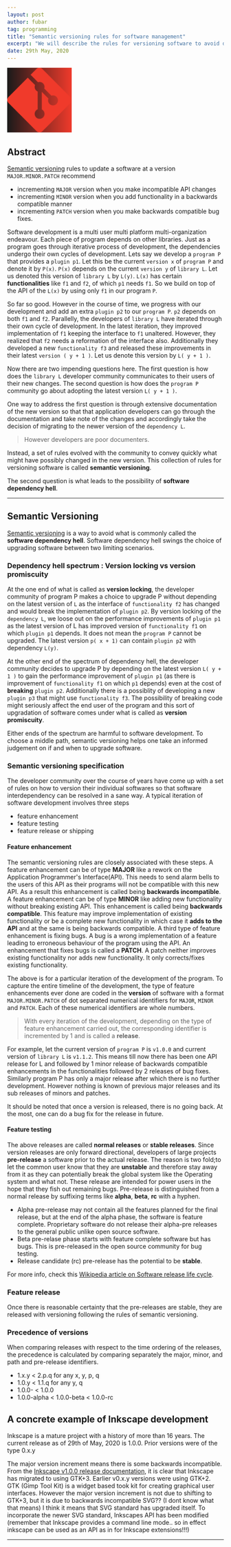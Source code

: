 ```yaml
---
layout: post
author: fubar
tag: programming
title: "Semantic versioning rules for software management"
excerpt: "We will describe the rules for versioning software to avoid dependency hell"
date: 29th May, 2020
---
```


<div class="box">
<img src="/assets/images/Git/gitLogo.svg"
alt="Git-logo"
width = 150px >
</div>

## Abstract

[Semantic versioning](https://semver.org/) rules to update a software at a version `MAJOR.MINOR.PATCH` recommend
- incrementing `MAJOR` version when you make incompatible API changes
- incrementing `MINOR` version when you add functionality in a backwards compatible manner
- incrementing `PATCH` version when you make backwards compatible bug fixes.

Software development is a multi user multi platform multi-organization endeavour. Each piece of program depends on other libraries.
Just as a program goes through iterative process of development, the dependencies undergo their own cycles of development. Lets say we develop a `program P` that provides a `plugin p1`. Let this be the current `version x` of `program P` and denote it by `P(x)`. `P(x)` depends on the current `version y` of `library L`. Let us denoted this version of `library L` by `L(y)`. `L(x)` has certain **functionalities** like `f1` and `f2`, of which `p1` needs `f1`. So we build on top of the API of the `L(x)` by using only `f1` in our program `P`.

So far so good. However in the course of time, we progress with our development and add an extra `plugin p2` to our `program P`. `p2` depends on both `f1` and `f2`. Parallelly, the developers of `library L` have iterated through their own cycle of development. In the latest iteration, they improved implementation of `f1` keeping the interface to `f1` unaltered. However, they realized that `f2` needs a reformation of the interface also. Additionally they developed a new `functionality f3` and released these improvements in their latest `version ( y + 1 )`. Let us denote this version by `L( y + 1 )`.

Now there are two impending questions here. The first question is how does the `library L` developer community communicates to their users of their new changes. The second question is how does the `program P` community go about adopting the latest version `L( y + 1 )`.

One way to address the first question is  through extensive documentation of the new version so that that application developers can go through the documentation and take note of the changes and accordingly take the decision of migrating to the newer version of the `dependency L`.

>However developers are poor documenters.

Instead, a set of rules evolved with the community to convey quickly what might have possibly changed in the new version. This collection of rules for versioning software is called **semantic versioning**.

The second question is what leads to the possibility of **software dependency hell**.

---

## Semantic Versioning

[Semantic versioning](https://semver.org/) is a way to avoid what is commonly called the **software dependency hell**. Software dependency hell swings the choice of upgrading software between two limiting scenarios.

### Dependency hell spectrum : Version locking vs version promiscuity
At the one end of what is called as **version locking**, the developer community of program P makes a choice to upgrade P without depending on the latest version of `L` as the interface of `functionality f2` has changed and would break the implementation of `plugin p2`. By version locking of the `dependency L`, we loose out on the performance improvements of `plugin p1` as the latest version of L has improved version of `functionality f1` on which `plugin p1` depends. It does not mean the `program P` cannot be upgraded. The latest version `p( x + 1)` can contain `plugin p2` with dependency `L(y)`.

At the other end of the spectrum of dependency hell, the developer community decides to upgrade P by depending on the latest version `L( y + 1 )` to gain the performance improvement of `plugin p1` (as there is improvement of `functionality f1` on which `p1` depends) even at the cost of **breaking** `plugin p2`. Additionally there is a possiblity of developing a new `plugin p3` that might use `functionality f3`. The possibility of breaking code might seriously affect the end user of the program and this sort of upgradation of software comes under what is called as **version promiscuity**.

Either ends of the spectrum are harmful to software development. To choose a middle path, semantic versioning helps one take an informed judgement on if and when to upgrade software.

### Semantic versioning specification

The developer community over the course of years have come up with a set of rules on how to version their individual softwares so that software interdependency can be resolved in a sane way. A typical iteration of software development involves three steps

- feature enhancement
- feature testing
- feature release or shipping

#### Feature enhancement

The semantic versioning rules are closely associated with these steps. A feature enhancement can be of type **MAJOR** like a rework on the Application Programmer's Interface(API). This needs to send alarm bells to the users of this API as their programs will not be compatible with this new API. As a result this enhancement is called being **backwards incompatible**. A feature enhancement can be of type **MINOR** like adding new functionality without breaking existing API. This enhancement is called being **backwards compatible**. This feature may improve implementation of existing functionality or be a complete new functionality in which case it **adds to the API** and at the same is being backwards compatible. A third type of feature enhancement is fixing bugs. A bug is a wrong implementation of a feature leading to erroneous behaviour of the program using the API. An enhancement  that fixes bugs is called a **PATCH**. A patch neither improves existing functionality nor adds new functionality. It only corrects/fixes existing functionality.

The above is for a particular iteration of the development of the program. To capture the entire timeline of the development, the type of feature enhancements ever done are coded in the **version** of software with a format `MAJOR.MINOR.PATCH` of dot separated numerical identifiers for `MAJOR`, `MINOR` and `PATCH`. Each of these numerical identifiers are whole numbers.

>With every iteration of the development, depending on the type of feature enhancement carried out, the corresponding identifier is incremented by 1 and is called a **release**.

For example, let the current version of `program P` is `v1.0.0` and current version of `library L` is `v1.1.2`. This means till now there has been one API release for L and followed by 1 minor release of backwards compatible enhancements in the functionalities followed by 2 releases of bug fixes. Similarly program P has only a major release after which there is no further development. However nothing is known of previous major releases and its sub releases of minors and patches.

It should be noted that once a version is released, there is no going back. At the most, one can do a bug fix for the release in future.

#### Feature testing

The above releases are called **normal releases** or **stable releases**. Since version releases are only forward directional, developers of large projects **pre-release** a software prior to the actual release. The reason is two fold;to let the common user know that they are **unstable** and therefore stay away from it as they can potentially break the global system like the Operating system and what not. These release are intended for power users in the hope that they fish out remaining bugs. Pre-release is distinguished from a normal release by suffixing terms like **alpha**, **beta**, **rc** with a hyphen.

- Alpha pre-release may not contain all the features planned for the final release, but at the end of the alpha phase, the software is feature complete. Proprietary software do not release their alpha-pre releases to the general public unlike open source software.
- Beta pre-relase phase starts with feature complete software but has bugs. This is pre-released in the open source community for bug testing.
- Release candidate (rc) pre-release has the potential to be **stable**.

For more info, check this [Wikipedia article on Software release life cycle](https://en.wikipedia.org/wiki/Software_release_life_cycle#Pre-alpha).

### Feature release

Once there is reasonable certainty that the pre-releases are stable, they are released with versioning following the rules of semantic versioning.

### Precedence of versions

When comparing releases with respect to the time ordering of the releases, the precedence is calculated by comparing separately the major, minor, and path and pre-release identifiers.
- 1.x.y < 2.p.q for any x, y, p, q
- 1.0.y < 1.1.q for any y, q
- 1.0.0-<pre-release> < 1.0.0
- 1.0.0-alpha < 1.0.0-beta < 1.0.0-rc

## A concrete example of Inkscape development

Inkscape is a mature project with a history of more than 16 years. The current release as of 29th of May, 2020 is 1.0.0. Prior versions were of the type 0.x.y

The major version increment means there is some backwards incompatible. From the [Inkscape v1.0.0 release documentation](https://wiki.inkscape.org/wiki/index.php?title=Release_notes/1.0#python3), it is clear that Inkscape has migrated to using GTK+3. Earlier v0.x.y versions were using GTK+2. GTK (Gimp Tool Kit) is a widget based took kit for creating graphical user interfaces. However the major version increment is not due to shifting to GTK+3, but it is due to backwards incompatible SVG?? (I dont know what that means) I think it means that SVG standard has upgraded itself. To incorporate the newer SVG standard, Inkscapes API has been modified (remember that Inkscape provides a command line mode.. so in effect inkscape can be used as an API as in for Inkscape extensions!!!)

---
